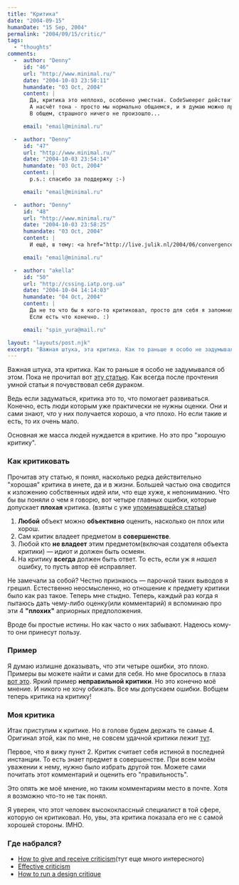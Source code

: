 ```yaml
---
title: "Критика"
date: "2004-09-15"
humanDate: "15 Sep, 2004"
permalink: "2004/09/15/critic/"
tags: 
  - "thoughts"
comments: 
  -  author: "Denny"
     id: "46"
     url: "http://www.minimal.ru/"
     date: "2004-10-03 23:50:11"
     humandate: "03 Oct, 2004"
     content: | 
       Да, критика это неплохо, особенно уместная. CodeSweeper действительнo хороший специалист, так что единственной ошибкой было размещение замечаний не совсем в той теме, а точнее совсем не в той :-)
       А насчёт тона - просто мы нормально общаемся, и я думаю можно при этом позволить себе небольшие вольности :-))
       В общем, страшного ничего не произошло...

     email: "email@minimal.ru"

  -  author: "Denny"
     id: "47"
     url: "http://www.minimal.ru/"
     date: "2004-10-03 23:54:14"
     humandate: "03 Oct, 2004"
     content: | 
       p.s.: спасибо за поддержку :-)

     email: "email@minimal.ru"

  -  author: "Denny"
     id: "48"
     url: "http://www.minimal.ru/"
     date: "2004-10-03 23:58:25"
     humandate: "03 Oct, 2004"
     content: | 
       И ещё, в тему: <a href="http://live.julik.nl/2004/06/convergence#cmt20040707105105">вот пример</a> действительно неправильной критики, причём агрессивной, правда я так и не понял её причину...

     email: "email@minimal.ru"

  -  author: "akella"
     id: "50"
     url: "http://cssing.iatp.org.ua"
     date: "2004-10-04 14:14:03"
     humandate: "04 Oct, 2004"
     content: | 
       Да не то что бы я кого-то критиковал, просто для себя я запомнил то, что написано в вышеуказанных статьях. И теперь осторожно критикую. 
       Если есть что конечно. :)

     email: "spin_yura@mail.ru"

layout: "layouts/post.njk"
excerpt: "Важная штука, эта критика. Как то раньше я особо не задумывался об этом. Пока не прочитал вот <a href=\"http://www.uiweb.com/issues/issue35.htm\">эту статью</a>. Как всегда после прочтения умной статьи я почувствовал себя дураком."
---
```


Важная штука, эта критика. Как то раньше я особо не задумывался об этом. Пока не прочитал вот <a href="http://www.uiweb.com/issues/issue35.htm">эту статью</a>. Как всегда после прочтения умной статьи я почувствовал себя дураком.<!--more-->

Ведь если задуматься, критика это то, что помогает развиваться. Конечно, есть люди которым уже практически не нужны оценки. Они и сами знают, <em>что</em> у них получается хорошо, а <em>что</em> плохо. Но если такие и есть, то их очень мало.

Основная же масса людей нуждается в критике. Но это про "хорошую критику".

<h3>Как критиковать</h3>

Прочитав эту статью, я понял, насколько редка  действительно "хорошая" критика в инете, да и в жизни. Большей частью она сводится к изложению собственных идей или, что еще хуже, к непониманию.  Что бы вы поняли о чем я говорю, вот четыре главных ошибки,  которые допускает <strong>плохая</strong> критика. (взяты с уже <a href="http://www.uiweb.com/issues/issue35.htm">упоминавшейся статьи</a>)

<ol>
<li><strong>Любой</strong> объект можно <strong>объективно</strong> оценить, насколько он плох или хорош.</li>
<li>Сам критик владеет предметом в <strong>совершенстве</strong>.</li>
<li>Любой кто <strong>не владеет</strong> этим предметом(включая создателя объекта критики) &#8212; идиот и должен быть осмеян.</li>
<li>На критику <strong>всегда</strong> должен быть ответ. То есть, если уж я <em>нашел </em>ошибку, то пусть автор её исправляет.</li>
</ol>

Не замечали за собой? Честно признаюсь &#8212; парочкой таких выводов я грешил. Естественно неосмысленно,  но отношение к предмету критики было как раз такое. Теперь мне стыдно. Теперь, каждый раз когда я пытаюсь дать чему-либо оценку(или комментарий) я вспоминаю про эти 4 <strong>"плохих"</strong> априорных предположения.

Вроде бы простые истины. Но как часто о них забывают.
Надеюсь кому-то они принесут пользу.

<h3>Пример</h3>

Я думаю излишне доказывать, что эти четыре ошибки, это плохо. Примеры вы можете найти и сами для себя. Но мне бросилось в глаза <a href="http://minimal.ru/blog/135/#c000039">вот это</a>. Яркий пример <strong>неправильной критики</strong>. Но это конечно моё мнение. И никого не хочу обижать. Все мы допускаем ошибки. Вобщем теперь критика на критику!

<h3>Моя критика</h3>

Итак приступим к критике. Но в голове будем держать те самые 4. Оригинал этой, как по мне, не совсем удачной критики лежит <a href="http://minimal.ru/blog/135/#c000039">тут</a>.

Первое, что я вижу  пункт 2.  Критик считает себя истиной в последней инстанции. То есть знает предмет в совершенстве. При всем моём уважении к нему, нужно было избрать другой тон. Можете сами почитать этот комментарий и оценить его "правильность". 

Это опять же моё мнение, но таким комментариям место в почте. Хотя я возможно что-то не так понял.

Я уверен, что этот человек высококлассный специалист в той сфере, которую он критиковал. Но, увы,  эта критика показала его не с самой хорошей стороны. IMHO.

<h3>Где набрался?</h3>

<ul><li> <a href="http://www.uiweb.com/issues/issue35.htm">How to give and receive criticism</a>(тут еще много интересного)</li>
<li><a href="http://www.uwsp.edu/education/lkirby/Interpersonal/Criticism.htm">Effective criticism</a></li>
<li><a href="http://www.uiweb.com/issues/issue23.htm">How to run a design critique</a></li>
</ul>
